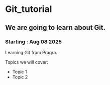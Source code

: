 # Git_tutorial
## We are going to learn about Git. 
### Starting : Aug 08 2025
Learning Git from Pragra. 


Topics we will cover:
  - Topic 1
  - Topic 2
